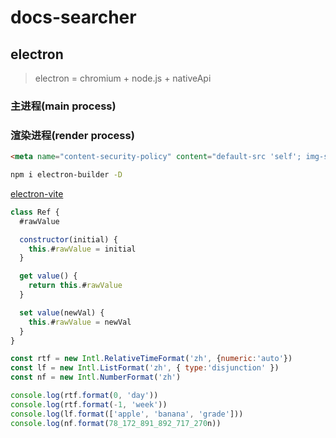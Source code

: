 # docs-searcher

## electron

> electron = chromium + node.js + nativeApi

### 主进程(main process)

### 渲染进程(render process)

```html
<meta name="content-security-policy" content="default-src 'self'; img-src https://*; child-src 'none';">

```

```sh
npm i electron-builder -D


```

[electron-vite](https://electron-vite.org/)

```js
class Ref {
  #rawValue

  constructor(initial) {
    this.#rawValue = initial
  }

  get value() {
    return this.#rawValue
  }

  set value(newVal) {
    this.#rawValue = newVal
  }
}

const rtf = new Intl.RelativeTimeFormat('zh', {numeric:'auto'})
const lf = new Intl.ListFormat('zh', { type:'disjunction' })
const nf = new Intl.NumberFormat('zh')

console.log(rtf.format(0, 'day'))
console.log(rtf.format(-1, 'week'))
console.log(lf.format(['apple', 'banana', 'grade']))
console.log(nf.format(78_172_891_892_717_270n))



```
